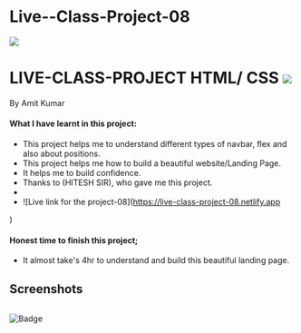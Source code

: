 # Live--Class-Project-08



![]("")
# LIVE-CLASS-PROJECT HTML/ CSS ![]("")
By Amit Kumar

#### What I have learnt in this project:
- This project helps me to understand different types of navbar, flex and also about positions.
- This project helps me how to build a beautiful website/Landing Page.
- It helps me to build confidence.
- Thanks to (HITESH SIR), who gave me this project.
- 
- ![Live link for the project-08](https://live-class-project-08.netlify.app

)
#### Honest time to finish this project;
- It almost take's 4hr to understand and build this beautiful landing page.
 ## Screenshots
 ![]()
 












![Badge](https://img.shields.io/badge/Project---08-orange)







